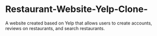 # Restaurant-Website-Yelp-Clone-
A website created based on Yelp that allows users to create accounts, reviews on restaurants, and search restaurants. 
